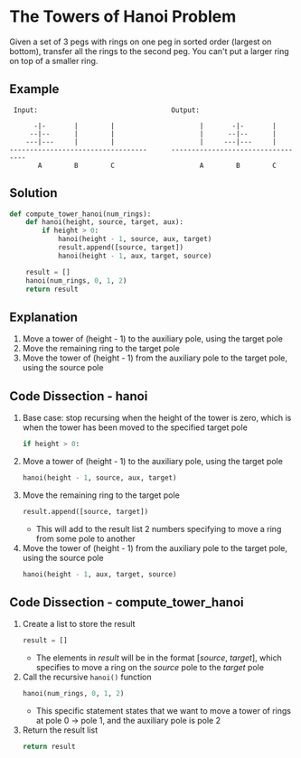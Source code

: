 # The Towers of Hanoi Problem
Given a set of 3 pegs with rings on one peg in sorted order (largest on bottom), transfer all the rings to the second peg. You can't put a larger ring on top of a smaller ring.

## Example
```
 Input:                                 Output:

      -|-       |        |                     |       -|-       |
     --|--      |        |                     |      --|--      |
    ---|---     |        |                     |     ---|---     |
----------------------------------      ----------------------------------
       A        B        C                     A        B        C
```

## Solution
```python
def compute_tower_hanoi(num_rings):
    def hanoi(height, source, target, aux):
        if height > 0:
            hanoi(height - 1, source, aux, target)
            result.append([source, target])
            hanoi(height - 1, aux, target, source)

    result = []
    hanoi(num_rings, 0, 1, 2)
    return result
```

## Explanation
1. Move a tower of (height - 1) to the auxiliary pole, using the target pole
2. Move the remaining ring to the target pole
3. Move the tower of (height - 1) from the auxiliary pole to the target pole, using the source pole

## Code Dissection - hanoi
1. Base case: stop recursing when the height of the tower is zero, which is when the tower has been moved to the specified target pole
    ```python
    if height > 0:
    ```
2. Move a tower of (height - 1) to the auxiliary pole, using the target pole
    ```python
    hanoi(height - 1, source, aux, target)
    ```
3. Move the remaining ring to the target pole
    ```python
    result.append([source, target])
    ```
    * This will add to the result list 2 numbers specifying to move a ring from some pole to another
4. Move the tower of (height - 1) from the auxiliary pole to the target pole, using the source pole
    ```python
    hanoi(height - 1, aux, target, source)
    ```

## Code Dissection - compute_tower_hanoi
1. Create a list to store the result
    ```python
    result = []
    ```
    * The elements in _result_ will be in the format [_source_, _target_], which specifies to move a ring on the _source_ pole to the _target_ pole
2. Call the recursive `hanoi()` function
    ```python
    hanoi(num_rings, 0, 1, 2)
    ```
    * This specific statement states that we want to move a tower of rings at pole 0 -> pole 1, and the auxiliary pole is pole 2
3. Return the result list
    ```python
    return result
    ```
